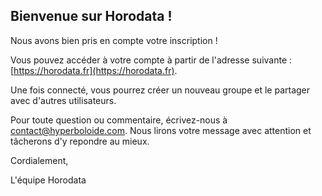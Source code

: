 ## Bienvenue sur Horodata !

Nous avons bien pris en compte votre inscription !

Vous pouvez accéder à votre compte à partir de l'adresse suivante :
[https://horodata.fr](https://horodata.fr).

Une fois connecté, vous pourrez créer un nouveau groupe et le partager avec d'autres utilisateurs.

Pour toute question ou commentaire, écrivez-nous à [contact@hyperboloide.com](mailto:contact@hyperboloide.com). Nous lirons votre message avec attention et tâcherons d'y repondre au mieux.

Cordialement,

L'équipe Horodata
